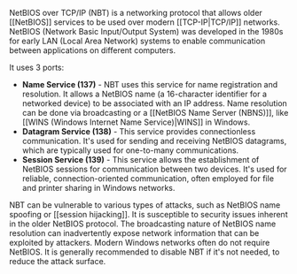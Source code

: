 NetBIOS over TCP/IP (NBT) is a networking protocol that allows older [[NetBIOS]] services to be used over modern [[TCP-IP|TCP/IP]] networks. NetBIOS (Network Basic Input/Output System) was developed in the 1980s for early LAN (Local Area Network) systems to enable communication between applications on different computers.

It uses 3 ports:

- **Name Service (137)** - NBT uses this service for name registration and resolution. It allows a NetBIOS name (a 16-character identifier for a networked device) to be associated with an IP address. Name resolution can be done via broadcasting or a [[NetBIOS Name Server (NBNS)]], like [[WINS (Windows Internet Name Service)|WINS]] in Windows.
- **Datagram Service (138)** - This service provides connectionless communication. It's used for sending and receiving NetBIOS datagrams, which are typically used for one-to-many communications.
- **Session Service (139)** - This service allows the establishment of NetBIOS sessions for communication between two devices. It's used for reliable, connection-oriented communication, often employed for file and printer sharing in Windows networks.

NBT can be vulnerable to various types of attacks, such as NetBIOS name spoofing or [[session hijacking]]. It is susceptible to security issues inherent in the older NetBIOS protocol. The broadcasting nature of NetBIOS name resolution can inadvertently expose network information that can be exploited by attackers. Modern Windows networks often do not require NetBIOS. It is generally recommended to disable NBT if it's not needed, to reduce the attack surface.

